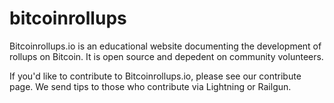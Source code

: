 # bitcoinrollups

Bitcoinrollups.io is an educational website documenting the development of rollups on Bitcoin. It is open source and depedent on community volunteers.

If you'd like to contribute to Bitcoinrollups.io, please see our contribute page. We send tips to those who contribute via Lightning or Railgun.
